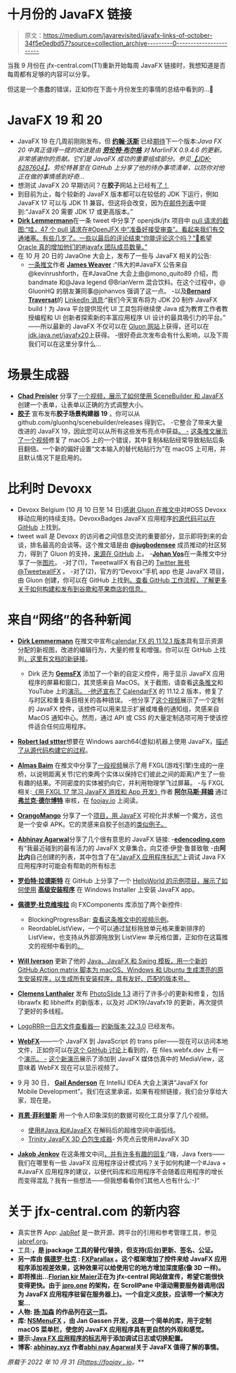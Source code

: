 # 十月份的 JavaFX 链接

> 原文：<https://medium.com/javarevisited/javafx-links-of-october-34f5e0edbd57?source=collection_archive---------0----------------------->

当我 9 月份在 jfx-central.com(T1)重新开始每周 JavaFX 链接时，我想知道是否每周都有足够的内容可以分享。

但这是一个愚蠢的错误，正如你在下面十月份发生的事情的总结中看到的…🙂

# JavaFX 19 和 20

*   JavaFX 19 在几周前刚刚发布，但 [**约翰·沃斯**](https://twitter.com/johanvos) 已经[期待](https://twitter.com/johanvos/status/1575159889994911744?t=PJn2au0k_icq2qseeLVOXA&amp;s=09)下一个版本:*Java FX 20 中真正值得一提的改进是由* [***劳伦特·布尔格***](https://twitter.com/laurent_bourges) *对 MarlinFX 0.9.4.6 的更新。非常感谢你的贡献。它们是 JavaFX 成功的重要组成部分。参见*[*【JDK-8287604】*](https://bugs.openjdk.org/browse/JDK-8287604)*。劳伦特甚至在 GitHub 上分享了他的待办事项清单，以防你对他正在做的事情感到好奇…*
*   想测试 JavaFX 20 早期访问？在**胶子**网站上已经有[了！](https://gluonhq.com/products/javafx/#ea)
*   到目前为止，每个较新的 JavaFX 版本都可以在较低的 JDK 下运行，例如 JavaFX 17 可以与 JDK 11 兼容。但这将会改变，因为[在邮件列表](https://mail.openjdk.org/pipermail/openjfx-dev/2022-October/036089.html)中提到:“JavaFX 20 需要 JDK 17 或更高版本。”
*   [**Dirk Lemmermann**](https://twitter.com/dlemmermann)在一条 tweet 中分享了 openjdk/jfx 项目中 [pull 请求的截图:“哇，47 个 pull 请求在#OpenJFX 中“准备好接受审查”。看起来我们有交通堵塞。有些几岁了。一些以最后的评论结束“你能评论这个吗？"🙂希望 Oracle 真的增加他们的#javafx 团队成员数量。”](https://github.com/openjdk/jfx/pulls?q=is%3Apr+is%3Aopen+label%3Arfr)
*   在 10 月 20 日的 JavaOne 大会上，发布了一些与 JavaFX 相关的公告:
    - [一条推文](https://twitter.com/JavaFXpert/status/1583174188587589632)作者 [**James Weaver**](https://twitter.com/JavaFXpert) :“伟大的#JavaFX 公告来自@kevinrushforth，在#JavaOne 大会上由@mono_quito89 介绍，而 bandmate 和@Java legend @BrianVerm 混合饮料。在这个过程中，@ GluonHQ 的朋友兼同事@johanvos 强调了这一点。
    -以及[**Bernard Traversat**](https://twitter.com/BTraTra)的 [LinkedIn 消息](https://www.linkedin.com/posts/btratra_java-javafx-openjdk-activity-6988940880757882880-s4RA?utm_source=share&amp;utm_medium=member_desktop):“我们今天宣布将为 JDK 20 制作 JavaFX build！为 Java 平台提供现代 UI 工具包将继续使 Java 成为教育工作者教授编程和 UI 创新者探索新的丰富应用程序 UI 设计的最具吸引力的平台。”
    ——所以最新的 JavaFX 不仅可以在 [Gluon 网站](https://gluonhq.com/products/javafx/)上获得，还可以在[jdk.java.net/javafx20](https://jdk.java.net/javafx20/)上获得。
    -很好奇此次发布会有什么影响，以及下周我们可以在这里分享什么…

# 场景生成器

*   [**Chad Preisler**](https://twitter.com/cpreisler) 分享了[一个视频，展示了如何使用 SceneBuilder 和 JavaFX](https://www.youtube.com/watch?v=auao5UNrUcg) 创建一个表单，让表单以正确的方式调整大小。
*   [**胶子**](https://twitter.com/GluonHQ/) 宣布发布**胶子场景构建器 19** 。你可以从 github.com/gluonhq/scenebuilder/releases 得到它。
    -它整合了带来大量改进的 JavaFX 19，因此您可以从所有这些发布亮点中获益[。
    -](https://openjfx.io/highlights/19/) [这条推文展示了一个视频](https://twitter.com/Raumzeitfalle/status/1578692849746718720?t=mNxAaRN22Frjkf6kTfGy-w&amp;s=09)修复了 macOS 上的一个错误，其中复制&粘贴经常导致粘贴后条目翻倍。一个新的偏好设置“文本输入的替代粘贴行为”在 macOS 上可用，并且默认情况下是启用的。

# 比利时 Devoxx

*   Devoxx Belgium (10 月 10 日至 14 日)[感谢 Gluon 在推文中](https://twitter.com/Devoxx/status/1577934708100456448)对#OSS Devoxx 移动应用的持续支持。DevoxxBadges JavaFX 应用程序[的源代码可以在 GitHub](https://github.com/gluonhq/DevoxxBadges) 上找到。
*   tweet wall 是 Devoxx 的访问者之间信息交流的重要部分，显示即将到来的会谈，排名最高的会谈等。这个推文墙是由 [**@jugbodensee**](https://twitter.com/jugbodensee) 成员推动的社区努力，得到了 Gluon 的支持，[来源在 GitHub](https://github.com/TweetWallFX/TweetwallFX) 上。
    -[**Johan Vos**](https://twitter.com/johanvos)在一条推文中分享了一张[图片](https://twitter.com/johanvos/status/1580097937270788096)。
    -对了(1)，TweetwallFX 有自己的 [Twitter 账号@TweetwallFX](https://twitter.com/TweetwallFX) 。
    -对了(2)，官方的“Devoxx”手机 app 也是 JavaFX 项目，由 Gluon 创建，你可以在 GitHub 上找到[。查看 GitHub 工作流程，了解更多关于如何构建和发布到谷歌和苹果商店的信息](https://github.com/devoxx/MyDevoxxGluon)[。](https://github.com/devoxx/MyDevoxxGluon/tree/main/.github/workflows)

# 来自“网络”的各种新闻

*   [**Dirk Lemmermann**](https://twitter.com/dlemmermann) 在推文中宣布[calendar FX 的 11.12.1 版本](https://twitter.com/dlemmermann/status/1576974458761486338)具有显示资源分配的新视图，改进的编辑行为，大量的修复和增强。你可以在 GitHub 上找到[，这里有](https://github.com/dlsc-software-consulting-gmbh/CalendarFX)[文档的新链接](https://dlsc-software-consulting-gmbh.github.io/CalendarFX/)。
    - Dirk 还为 [**GemsFX**](https://github.com/dlsc-software-consulting-gmbh/GemsFX) 添加了一个新的自定义控件，用于显示 JavaFX 应用程序的屏幕和窗口，其灵感来自 MacOS。关于截图，请查看[这条推文](https://twitter.com/dlemmermann/status/1578426485299449857?t=bCzbA3BPMatyoQVM362l-A&amp;s=09)和 YouTube 上的[演示。
    -他还宣布了](https://www.youtube.com/watch?v=Kv7jo9fF9tc) [CalendarFX](https://www.jfx-central.com/libraries/calendarfx) 的 11.12.2 版本，修复了与时区和重复条目相关的各种错误。
    -他分享了[这个视频](https://www.youtube.com/watch?v=kwVXO0MdIdk)展示了一个定制的 JavaFX 控件，该控件可以用来显示扩展或堆叠的通知组，灵感来自 MacOS 通知中心。然而，通过 API 或 CSS 的大量定制选项可用于使该控件适合任何应用程序。
*   [**Robert lad sttter**](https://twitter.com/rladstaetter)想要在 Windows aarch64(虚拟)机器上使用 JavaFX，[描述了从源代码构建它的过程](http://ladstatt.blogspot.com/2022/10/a-javafx-fanboy-forgets-about-his.html)。
*   [**Almas Baim**](https://twitter.com/AlmasBaim/) 在推文中分享了[一段视频](https://twitter.com/AlmasBaim/status/1576154186315882496)展示了用 FXGL(游戏引擎)生成的一座桥，以说明距离关节(它约束两个实体以保持它们彼此之间的距离)产生了一些有趣的结果。不同密度的实体被扔向它，并利用物理学飞过屏幕。
    -与 FXGL 相关:[《用 FXGL 17 学习 JavaFX 游戏和 App 开发》](https://www.jfx-central.com/books/fxgl17)作者 [**阿尔马斯·拜姆**](https://twitter.com/AlmasBaim/) 通过 [**弗兰克·德尔博特**](https://twitter.com/FrankDelporte) 审核，在 [foojay.io](https://foojay.io/today/book-review-learn-javafx-game-and-app-development-with-fxgl-17/) 上阅读。
*   [**OrangoMango**](https://twitter.com/orango_mango) 分享了一个[项目，用 JavaFX](https://github.com/OrangoMango/RubikCube) 可视化并求解一个魔方，这也是一个安卓 APK。它的灵感来自胶子创造的[类似例子。](https://github.com/gluonhq/gluon-samples/tree/master/rubiks-cube)
*   [**Abhinay Agarwal**](https://twitter.com/iAbhinay)分享了几个很有意思的 JavaFX 链接:
    -[**edencoding.com**](https://edencoding.com/category/javafx/)有“我最近碰到的最有活力的 JavaFX 文章集合。向艾德·伊登·鲁普致敬
    -由**阿比内**自己创建的列表，其中包含了在[“JavaFX 应用程序标志”](https://abhinay.xyz/javafx/2022/10/03/OpenJFX-flags.html)上调试 Java FX 应用程序时可能会有帮助的所有标志
*   [**罗伯特·拉德斯特**](https://twitter.com/rladstaetter) 在 GitHub 上分享了一个 [HelloWorld 的示例项目，展示了如何使用](https://github.com/rladstaetter/javafx-advancedinstaller-example) [**高级安装程序**](https://twitter.com/advinst) 在 Windows Installer 上安装 JavaFX app。

*   [**佩德罗·杜克维埃拉**](https://twitter.com/P_Duke) 向 FXComponents 库添加了两个新控件:
    - BlockingProgressBar: [查看这条推文中的视频示例](https://twitter.com/P_Duke/status/1580570179376816129)。
    - ReordableListView，一个可以通过鼠标拖放单元格来重新排序的 ListView，也支持从外部源拖放到 ListView 单元格位置，正如你在这篇推文的视频中看到的[。](https://twitter.com/P_Duke/status/1582732021448978433)
*   [**Will Iverson**](https://twitter.com/wiverson) 更新了他的 [Java、JavaFX 和 Swing 模板，用一个新的 GitHub Action matrix 脚本为 macOS、Windows 和 Ubuntu 生成漂亮的原生安装程序，以生成所有安装程序，具有友好、匹配的版本号。](https://github.com/wiverson/maven-jpackage-template)
*   [**Clemens Lanthaler**](https://twitter.com/lanthale) 发布 [PhotoSlide 1.3](https://www.jfx-central.com/real_world/photoslide) 进行了许多小的更新和修复，包括 librawfx 和 libheiffx 的新版本，以及对 JDK19/Javafx19 的更新，再次提供了更好的多线程。
*   [LogoRRR—日志文件查看器—](https://github.com/rladstaetter/LogoRRR/releases/tag/22.3.0) [的新版本 22.3.0](https://twitter.com/logorrr/status/1581654374719557632) 已经发布。
*   [**WebFX**](https://twitter.com/WebFXProject)——一个 JavaFX 到 JavaScript 的 trans piler——现在可以访问本地文件，正如你可以在[这个 GitHub 讨论](https://github.com/webfx-project/webfx/discussions/14)上看到的，在 files.webfx.dev 上有一个[演示。
    -](https://files.webfx.dev/) [这个新演示](https://webfx.dev/#/demos)展示了添加到 JavaFX 媒体仿真中的 MediaView，这意味着 WebFX 现在可以显示视频了。
*   9 月 30 日， [**Gail Anderson**](https://twitter.com/gail_asgteach) 在 IntelliJ IDEA 大会上演讲“JavaFX for Mobile Development”。我们在这里承诺，如果有视频链接，我们会分享给大家，现在是。
*   [**肖恩·菲利普斯**](https://twitter.com/SeanMiPhillips) 用一个令人印象深刻的数据可视化工具分享了几个视频。
    - [使用#Java 和#JavaFX](https://twitter.com/SeanMiPhillips/status/1584287746637828098) 在解码后的超维空间中画弧线。
    - [Trinity JavaFX 3D 凸包生成器](https://www.youtube.com/watch?v=NXHQY5Fh1Do)-
    外壳点云使用#JavaFX 3D
*   [**Jakob Jenkov**](https://twitter.com/jjenkov) 在这条推文中问[，并有许多有趣的回复](https://twitter.com/jjenkov/status/1584090714320695296):“嗨，Java fxers——我们在哪里有一些 JavaFX 应用程序设计模式吗？关于如何构建一个#Java + #JavaFX 应用程序的建议，以便代码库和应用程序不会随着应用程序的增长而变得混乱？我有一些想法——但我想看看你们其他人也有什么:-)”

# 关于 jfx-central.com 的新内容

*   真实世界 App: [JabRef](https://www.jfx-central.com/real_world/jabref) 是一款开源、跨平台的引用和参考管理工具，参见[jabref.org](https://www.jabref.org/)。
*   工具:[](https://twitter.com/HydraulicCorp)**，是 jpackage 工具的替代/替换，但支持(后台)更新、签名、公证。**
*   **另一库由 [**佩德罗·杜克**](https://twitter.com/P_Duke) : [FXParallax](https://www.jfx-central.com/libraries/fxparallax) 。这个框架增加了控件来给 JavaFX 应用程序添加视差效果，这种效果可以给使用它的地方增加深度感(像 3D 一样)。**
*   **即将推出…[**Florian kir Maier**](https://twitter.com/FlorianKirmaier)正在为 jfx-central 网站做宣传，希望它能很快变得更快。由于 [jpro.one](https://www.jpro.one/) 的架构，在 ScrollPane 中滚动需要服务器调用(因为 JavaFX 应用程序驻留在服务器上)。一个自定义皮肤，应该带一个解决方案…**
*   **人物: [**扬·加森**](https://twitter.com/jan_gassen) 的作品列在[这一页](https://www.jfx-central.com/people/j.gassen)。**
*   **库: [NSMenuFX](https://www.jfx-central.com/libraries/nsmenufx) ，由 Jan Gassen 开发，这是一个简单的库，用于定制 macOS 菜单栏，使您的 JavaFX 应用程序具有更自然的外观和感觉。**
*   **提示:[Java FX 应用程序的标志](https://www.jfx-central.com/tips/application_flags)用于添加调试日志或切换配置。**
*   **博客: [abhinay.xyz](https://www.jfx-central.com/blogs/abhinay.xyz) 作者[abhi nay Agarwal](https://twitter.com/iAbhinay)关于 JavaFX 值得了解的事情。**

***原载于 2022 年 10 月 31 日*[*https://foojay . io*](https://foojay.io/today/javafx-links-of-october/)*。***